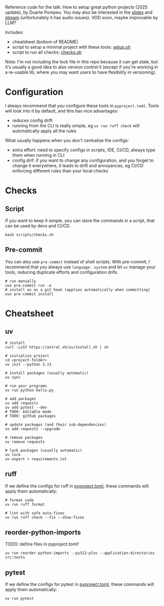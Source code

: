 Reference code for the talk: How to setup great python projects (2025 update), by Duarte Pompeu. You may also be interested in the [slides](https://docs.google.com/presentation/d/1hS-bk3oHlplpQmQMP0biF3PKijS8rZ39_I8thtyTbvg/edit?usp=drivesdk) and [stream](https://youtu.be/gJf-SpCAN9w?t=8469) (unfortunately it has audio issues). VOD soon, maybe improvable by LLM? 

Includes:
- cheatsheet (bottom of README)
- script to setup a minimal project with these tools: [setup.sh](./scripts/setup.sh)
- script to run all checks: [checks.sh](./scripts/checks.sh)

Note: I'm not including the lock file in this repo because it can get stale, but it's usually a good idea to also version control it (except if you're working in a re-usable lib, where you may want users to have flexibility in versioning).

# Configuration

I always recommend that you configure these tools in `pyproject.toml`. Tools will look into it by default, and this has nice advantages:
- reduces config drift
- running from the CLI is really simple, eg `uv run ruff check` will automatically apply all the rules

What usually happens when you don't centralize the configs:
- extra effort: need to specify configs in scripts, IDE, CI/CD, always type them when running in CLI
- config drif: if you want to change any configuration, and you forget to change it everywhere, it leads to drift and annoyances, eg CI/CD enforcing different rules than your local checks

# Checks

## Script

If you want to keep it simple, you can store the commands in a script, that can be used by devs and CI/CD.

```shell
bash scripts/checks.sh
```

## Pre-commit

You can also use `pre-commit` instead of shell scripts.
With pre-commit, I recommend that you always use `language: system` and let `uv` manage your tools, reducing duplicate efforts and configuration drifs.

```shell
# run manually
uvx pre-commit run -a
# install as as a git hook (applies automatically when committing)
uvx pre-commit install
```

# Cheatsheet

## uv

```shell
# install
curl -LsSf https://astral.sh/uv/install.sh | sh

# initialize project
cd <project-folder>
uv init --python 3.13

# install packages (usually automatic)
uv sync

# run your programs
uv run python hello.py

# add packages
uv add requests
uv add pytest --dev
# TODO: editable mode
# TODO: github packages

# update packages (and their sub-dependencies)
uv add requests --upgrade

# remove packages
uv remove requests

# lock packages (usually automatic)
uv lock
uv export > requirements.txt
```

## ruff

If we define the configs for ruff in [pyproject.toml](./pyproject.toml), these commands will apply them automatically:

```shell
# format code
uv run ruff format

# lint with safe auto-fixes
uv run ruff check --fix --show-fixes
```

## reorder-python-imports

TODO: define files in pyproject.toml!

```shell
uv run reorder-python-imports --py312-plus --application-directories src:tests
```

## pytest

If we define the configs for pytest in [pyproject.toml](./pyproject.toml), these commands will apply them automatically:

```shell
uv run pytest
```

